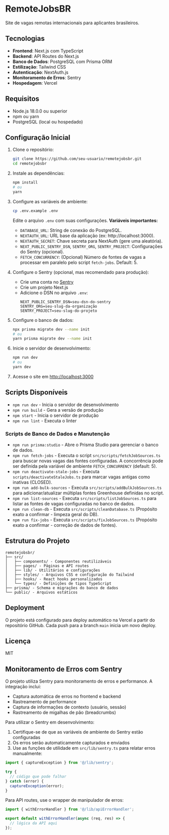 # RemoteJobsBR

Site de vagas remotas internacionais para aplicantes brasileiros.

## Tecnologias

- **Frontend**: Next.js com TypeScript
- **Backend**: API Routes do Next.js
- **Banco de Dados**: PostgreSQL com Prisma ORM
- **Estilização**: Tailwind CSS
- **Autenticação**: NextAuth.js
- **Monitoramento de Erros**: Sentry
- **Hospedagem**: Vercel

## Requisitos

- Node.js 18.0.0 ou superior
- npm ou yarn
- PostgreSQL (local ou hospedado)

## Configuração Inicial

1. Clone o repositório:
   ```bash
   git clone https://github.com/seu-usuario/remotejobsbr.git
   cd remotejobsbr
   ```

2. Instale as dependências:
   ```bash
   npm install
   # ou
   yarn
   ```

3. Configure as variáveis de ambiente:
   ```bash
   cp .env.example .env
   ```
   Edite o arquivo `.env` com suas configurações.
   **Variáveis importantes:**
   - `DATABASE_URL`: String de conexão do PostgreSQL.
   - `NEXTAUTH_URL`: URL base da aplicação (ex: http://localhost:3000).
   - `NEXTAUTH_SECRET`: Chave secreta para NextAuth (gere uma aleatória).
   - `NEXT_PUBLIC_SENTRY_DSN`, `SENTRY_ORG`, `SENTRY_PROJECT`: Configurações do Sentry (opcional).
   - `FETCH_CONCURRENCY`: (Opcional) Número de fontes de vagas a processar em paralelo pelo script `fetch-jobs`. Default: 5.

4. Configure o Sentry (opcional, mas recomendado para produção):
   - Crie uma conta no [Sentry](https://sentry.io)
   - Crie um projeto Next.js
   - Adicione o DSN no arquivo `.env`:
     ```
     NEXT_PUBLIC_SENTRY_DSN=seu-dsn-do-sentry
     SENTRY_ORG=seu-slug-da-organização
     SENTRY_PROJECT=seu-slug-do-projeto
     ```

5. Configure o banco de dados:
   ```bash
   npx prisma migrate dev --name init
   # ou
   yarn prisma migrate dev --name init
   ```

6. Inicie o servidor de desenvolvimento:
   ```bash
   npm run dev
   # ou
   yarn dev
   ```

7. Acesse o site em [http://localhost:3000](http://localhost:3000)

## Scripts Disponíveis

- `npm run dev` - Inicia o servidor de desenvolvimento
- `npm run build` - Gera a versão de produção
- `npm start` - Inicia o servidor de produção
- `npm run lint` - Executa o linter

### Scripts de Banco de Dados e Manutenção

- `npm run prisma:studio` - Abre o Prisma Studio para gerenciar o banco de dados.
- `npm run fetch-jobs` - Executa o script `src/scripts/fetchJobSources.ts` para buscar novas vagas das fontes configuradas. A concorrência pode ser definida pela variável de ambiente `FETCH_CONCURRENCY` (default: 5).
- `npm run deactivate-stale-jobs` - Executa `scripts/deactivateStaleJobs.ts` para marcar vagas antigas como inativas (CLOSED).
- `npm run add-bulk-sources` - Executa `src/scripts/addBulkJobSources.ts` para adicionar/atualizar múltiplas fontes Greenhouse definidas no script.
- `npm run list-sources` - Executa `src/scripts/listJobSources.ts` para listar as fontes de vagas configuradas no banco de dados.
- `npm run clean-db` - Executa `src/scripts/cleanDatabase.ts` (Propósito exato a confirmar - limpeza geral do DB).
- `npm run fix-jobs` - Executa `src/scripts/fixJobSources.ts` (Propósito exato a confirmar - correção de dados de fontes).

## Estrutura do Projeto

```
remotejobsbr/
├── src/
│   ├── components/ - Componentes reutilizáveis
│   ├── pages/ - Páginas e API routes
│   ├── lib/ - Utilitários e configurações
│   ├── styles/ - Arquivos CSS e configuração do Tailwind
│   ├── hooks/ - React hooks personalizados
│   └── types/ - Definições de tipos TypeScript
├── prisma/ - Schema e migrações do banco de dados
└── public/ - Arquivos estáticos
```

## Deployment

O projeto está configurado para deploy automático na Vercel a partir do repositório GitHub. Cada push para a branch `main` inicia um novo deploy.

## Licença

MIT 

## Monitoramento de Erros com Sentry

O projeto utiliza Sentry para monitoramento de erros e performance. A integração inclui:

- Captura automática de erros no frontend e backend
- Rastreamento de performance
- Captura de informações de contexto (usuário, sessão)
- Rastreamento de migalhas de pão (breadcrumbs)

Para utilizar o Sentry em desenvolvimento:

1. Certifique-se de que as variáveis de ambiente do Sentry estão configuradas
2. Os erros serão automaticamente capturados e enviados
3. Use as funções de utilidade em `src/lib/sentry.ts` para relatar erros manualmente:

```typescript
import { captureException } from '@/lib/sentry';

try {
  // código que pode falhar
} catch (error) {
  captureException(error);
}
```

Para API routes, use o wrapper de manipulador de erros:

```typescript
import { withErrorHandler } from '@/lib/apiErrorHandler';

export default withErrorHandler(async (req, res) => {
  // lógica da API aqui
});
``` 